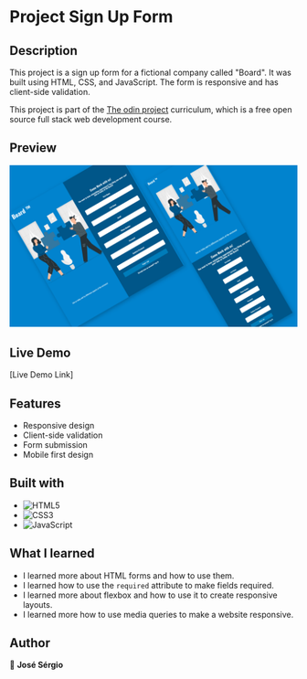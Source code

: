 # Project Sign Up Form

## Description

This project is a sign up form for a fictional company called "Board". It was built using HTML, CSS, and JavaScript. The form is responsive and has client-side validation.

This project is part of the [The odin project](https://www.theodinproject.com/lessons/node-path-intermediate-html-and-css-sign-up-form) curriculum, which is a free open source full stack web development course.

## Preview

<div align="center">

<img src="assets/img/preview.png" alt="Preview"/>

</div>

## Live Demo

[Live Demo Link]

## Features

- Responsive design
- Client-side validation
- Form submission
- Mobile first design

## Built with

- ![HTML5](https://img.shields.io/badge/html5-%23E34F26.svg?style=for-the-badge&logo=html5&logoColor=white)
- ![CSS3](https://img.shields.io/badge/css3-%231572B6.svg?style=for-the-badge&logo=css3&logoColor=white)
- ![JavaScript](https://img.shields.io/badge/javascript-%23323330.svg?style=for-the-badge&logo=javascript&logoColor=%23F7DF1E)

## What I learned

- I learned more about HTML forms and how to use them.
- I learned how to use the `required` attribute to make fields required.
- I learned more about flexbox and how to use it to create responsive layouts.
- I learned more how to use media queries to make a website responsive.

## Author

👤 **José Sérgio**
